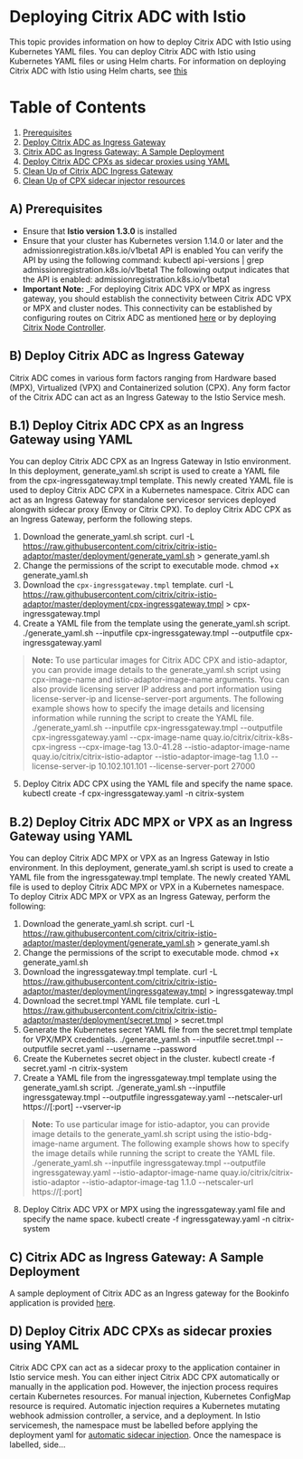 # Deploying Citrix ADC with Istio
This topic provides information on how to deploy Citrix ADC with Istio using Kubernetes YAML files. You can deploy Citrix ADC with Istio using Kubernetes YAML files or using Helm charts.
For information on deploying Citrix ADC with Istio using Helm charts, see [this](../charts/README.md)
# Table of Contents
1. [Prerequisites](#prerequisites)
2. [Deploy Citrix ADC as Ingress Gateway](#citrix-adc-ingress-gateway)
3. [Citrix ADC as Ingress Gateway: A Sample Deployment](#sample-deployment)
4. [Deploy Citrix ADC CPXs as sidecar proxies using YAML](#citrix-sidecar-injector)
5. [Clean Up of Citrix ADC Ingress Gateway](#cleanup-ingress)
6. [Clean Up of CPX sidecar injector resources](#cleanup-sidecar)
## <a name="prerequisites">A) Prerequisites</a>
-  Ensure that **Istio version 1.3.0** is installed
-  Ensure that your cluster has Kubernetes version 1.14.0 or later and the admissionregistration.k8s.io/v1beta1 API is enabled
You can verify the API by using the following command:
       kubectl api-versions | grep admissionregistration.k8s.io/v1beta1
The following output indicates that the API is enabled:
       admissionregistration.k8s.io/v1beta1
- **Important Note:** _For deploying Citrix ADC VPX or MPX as ingress gateway, you should establish the connectivity between Citrix ADC VPX or MPX and cluster nodes. This connectivity can be established by configuring routes on Citrix ADC as mentioned [here](https://github.com/citrix/citrix-k8s-ingress-controller/blob/master/docs/network/staticrouting.md) or by deploying [Citrix Node Controller](https://github.com/citrix/citrix-k8s-node-controller).
## <a name="citrix-adc-ingress-gateway">B) Deploy Citrix ADC as Ingress Gateway</a>
Citrix ADC comes in various form factors ranging from Hardware based (MPX), Virtualized (VPX) and Containerized solution (CPX). Any form factor of the Citrix ADC can act as an Ingress Gateway to the Istio Service mesh.
## B.1) Deploy Citrix ADC CPX as an Ingress Gateway using YAML
You can deploy Citrix ADC CPX as an Ingress Gateway in Istio environment. In this deployment, generate_yaml.sh script is used to create a YAML file from the cpx-ingressgateway.tmpl template. This newly created YAML file is used to deploy Citrix ADC CPX in a Kubernetes namespace. Citrix ADC can act as an Ingress Gateway for standalone servicesor services deployed alongwith sidecar proxy (Envoy or Citrix CPX).
To deploy Citrix ADC CPX as an Ingress Gateway, perform the following steps.
1.  Download the generate_yaml.sh script.
       curl -L https://raw.githubusercontent.com/citrix/citrix-istio-adaptor/master/deployment/generate_yaml.sh > generate_yaml.sh
2.  Change the permissions of the script to executable mode.
       chmod +x generate_yaml.sh
3.  Download the ``cpx-ingressgateway.tmpl`` template.
       curl -L https://raw.githubusercontent.com/citrix/citrix-istio-adaptor/master/deployment/cpx-ingressgateway.tmpl > cpx-ingressgateway.tmpl
4.  Create a YAML file from the template using the generate_yaml.sh script.
       ./generate_yaml.sh --inputfile cpx-ingressgateway.tmpl --outputfile cpx-ingressgateway.yaml
   > **Note:**
   >To use particular images for Citrix ADC CPX and istio-adaptor, you can provide image details to the generate_yaml.sh script using cpx-image-name and istio-adaptor-image-name arguments. You can also provide licensing server IP address and port information using license-server-ip and license-server-port arguments. The following example shows how to specify the image details and licensing information while running the script to create the YAML file.
       ./generate_yaml.sh --inputfile cpx-ingressgateway.tmpl --outputfile cpx-ingressgateway.yaml --cpx-image-name quay.io/citrix/citrix-k8s-cpx-ingress --cpx-image-tag 13.0-41.28 --istio-adaptor-image-name quay.io/citrix/citrix-istio-adaptor --istio-adaptor-image-tag 1.1.0 --license-server-ip 10.102.101.101 --license-server-port 27000
5.  Deploy Citrix ADC CPX using the YAML file and specify the name space.
       kubectl create -f cpx-ingressgateway.yaml -n citrix-system
## B.2) Deploy Citrix ADC MPX or VPX as an Ingress Gateway using YAML
You can deploy Citrix ADC MPX or VPX as an Ingress Gateway in Istio environment. In this deployment, generate_yaml.sh script is used to create a YAML file from the ingressgateway.tmpl template. The newly created YAML file is used to deploy Citrix ADC MPX or VPX in a Kubernetes namespace.
To deploy Citrix ADC MPX or VPX as an Ingress Gateway, perform the following:
1.  Download the generate_yaml.sh script.
       curl -L https://raw.githubusercontent.com/citrix/citrix-istio-adaptor/master/deployment/generate_yaml.sh > generate_yaml.sh
2.  Change the permissions of the script to executable mode.
       chmod +x generate_yaml.sh
3.  Download the ingressgateway.tmpl template.
       curl -L https://raw.githubusercontent.com/citrix/citrix-istio-adaptor/master/deployment/ingressgateway.tmpl > ingressgateway.tmpl
4.  Download the secret.tmpl YAML file template.
       curl -L https://raw.githubusercontent.com/citrix/citrix-istio-adaptor/master/deployment/secret.tmpl > secret.tmpl
5.  Generate the Kubernetes secret YAML file from the secret.tmpl template for VPX/MPX credentials.
        ./generate_yaml.sh --inputfile secret.tmpl --outputfile secret.yaml --username <username> --password <password>
6.  Create the Kubernetes secret object in the cluster.
       kubectl create -f secret.yaml -n citrix-system
7.  Create a YAML file from the ingressgateway.tmpl template using the generate_yaml.sh script.
       ./generate_yaml.sh --inputfile ingressgateway.tmpl --outputfile ingressgateway.yaml --netscaler-url https://<nsip>[:port] --vserver-ip <Virtual Server IPv4 Address>
   >**Note:**
   >To use particular image for istio-adaptor, you can provide image details to the generate_yaml.sh script using the istio-bdg-image-name argument. The following example shows how to specify the image details while running the script to create the YAML file.
          ./generate_yaml.sh --inputfile ingressgateway.tmpl --outputfile ingressgateway.yaml --istio-adaptor-image-name quay.io/citrix/citrix-istio-adaptor --istio-adaptor-image-tag 1.1.0 --netscaler-url https://<nsip>[:port]
8.  Deploy Citrix ADC VPX or MPX using the ingressgateway.yaml file and specify the name space.
       kubectl create -f ingressgateway.yaml -n citrix-system
## <a name="sample-deployment">C) Citrix ADC as Ingress Gateway: A Sample Deployment</a>
A sample deployment of Citrix ADC as an Ingress gateway for the Bookinfo application is provided [here]( https://github.com/citrix/citrix-istio-adaptor/blob/master/examples/citrix-adc-in-istio).
## <a name="citrix-sidecar-injector">D) Deploy Citrix ADC CPXs as sidecar proxies using YAML</a>
Citrix ADC CPX can act as a sidecar proxy to the application container in Istio service mesh. You can either inject Citrix ADC CPX automatically or manually in the application pod. However, the injection process requires certain Kubernetes resources. For manual injection, Kubernetes ConfigMap resource is required. Automatic injection requires a Kubernetes mutating webhook admission controller, a service, and a deployment.
In Istio servicemesh, the namespace must be labelled before applying the deployment yaml for [automatic sidecar injection](https://istio.io/docs/setup/kubernetes/additional-setup/sidecar-injection/#automatic-sidecar-injection). Once the namespace is labelled, side…
